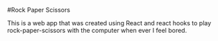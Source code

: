 #Rock Paper Scissors

This is a web app that was created using React and react hooks to play rock-paper-scissors with the computer when ever I feel bored.
